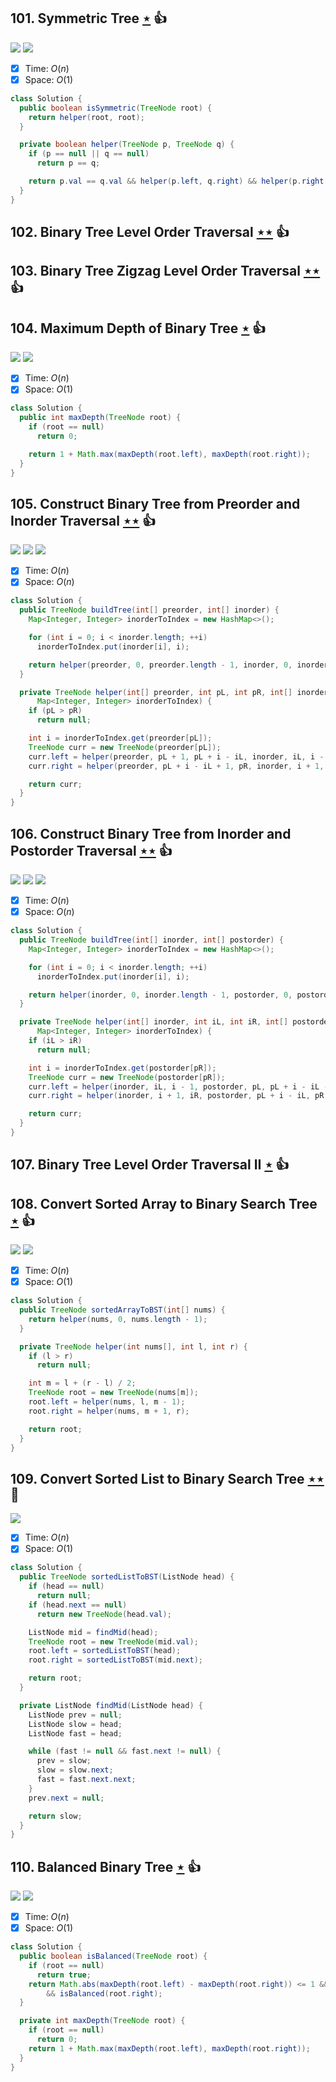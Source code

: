 ## 101. Symmetric Tree [$\star$](https://leetcode.com/problems/symmetric-tree) :thumbsup:

![](https://img.shields.io/badge/-Depth%20First%20Search-86C166.svg?style=flat-square) ![](https://img.shields.io/badge/-Tree-227D51.svg?style=flat-square)

- [x] Time: $O(n)$
- [x] Space: $O(1)$

```java
class Solution {
  public boolean isSymmetric(TreeNode root) {
    return helper(root, root);
  }

  private boolean helper(TreeNode p, TreeNode q) {
    if (p == null || q == null)
      return p == q;

    return p.val == q.val && helper(p.left, q.right) && helper(p.right, q.left);
  }
}
```

## 102. Binary Tree Level Order Traversal [$\star\star$](https://leetcode.com/problems/binary-tree-level-order-traversal) :thumbsup:

## 103. Binary Tree Zigzag Level Order Traversal [$\star\star$](https://leetcode.com/problems/binary-tree-zigzag-level-order-traversal) :thumbsup:

## 104. Maximum Depth of Binary Tree [$\star$](https://leetcode.com/problems/maximum-depth-of-binary-tree) :thumbsup:

![](https://img.shields.io/badge/-Depth%20First%20Search-86C166.svg?style=flat-square) ![](https://img.shields.io/badge/-Tree-227D51.svg?style=flat-square)

- [x] Time: $O(n)$
- [x] Space: $O(1)$

```java
class Solution {
  public int maxDepth(TreeNode root) {
    if (root == null)
      return 0;

    return 1 + Math.max(maxDepth(root.left), maxDepth(root.right));
  }
}
```

## 105. Construct Binary Tree from Preorder and Inorder Traversal [$\star\star$](https://leetcode.com/problems/construct-binary-tree-from-preorder-and-inorder-traversal) :thumbsup:

![](https://img.shields.io/badge/-Depth%20First%20Search-86C166.svg?style=flat-square) ![](https://img.shields.io/badge/-Hash%20Table-7BA23F.svg?style=flat-square) ![](https://img.shields.io/badge/-Tree-227D51.svg?style=flat-square)

- [x] Time: $O(n)$
- [x] Space: $O(n)$

```java
class Solution {
  public TreeNode buildTree(int[] preorder, int[] inorder) {
    Map<Integer, Integer> inorderToIndex = new HashMap<>();

    for (int i = 0; i < inorder.length; ++i)
      inorderToIndex.put(inorder[i], i);

    return helper(preorder, 0, preorder.length - 1, inorder, 0, inorder.length - 1, inorderToIndex);
  }

  private TreeNode helper(int[] preorder, int pL, int pR, int[] inorder, int iL, int iR,
      Map<Integer, Integer> inorderToIndex) {
    if (pL > pR)
      return null;

    int i = inorderToIndex.get(preorder[pL]);
    TreeNode curr = new TreeNode(preorder[pL]);
    curr.left = helper(preorder, pL + 1, pL + i - iL, inorder, iL, i - 1, inorderToIndex);
    curr.right = helper(preorder, pL + i - iL + 1, pR, inorder, i + 1, iR, inorderToIndex);

    return curr;
  }
}
```

## 106. Construct Binary Tree from Inorder and Postorder Traversal [$\star\star$](https://leetcode.com/problems/construct-binary-tree-from-inorder-and-postorder-traversal) :thumbsup:

![](https://img.shields.io/badge/-Depth%20First%20Search-86C166.svg?style=flat-square) ![](https://img.shields.io/badge/-Hash%20Table-7BA23F.svg?style=flat-square) ![](https://img.shields.io/badge/-Tree-227D51.svg?style=flat-square)

- [x] Time: $O(n)$
- [x] Space: $O(n)$

```java
class Solution {
  public TreeNode buildTree(int[] inorder, int[] postorder) {
    Map<Integer, Integer> inorderToIndex = new HashMap<>();

    for (int i = 0; i < inorder.length; ++i)
      inorderToIndex.put(inorder[i], i);

    return helper(inorder, 0, inorder.length - 1, postorder, 0, postorder.length - 1, inorderToIndex);
  }

  private TreeNode helper(int[] inorder, int iL, int iR, int[] postorder, int pL, int pR,
      Map<Integer, Integer> inorderToIndex) {
    if (iL > iR)
      return null;

    int i = inorderToIndex.get(postorder[pR]);
    TreeNode curr = new TreeNode(postorder[pR]);
    curr.left = helper(inorder, iL, i - 1, postorder, pL, pL + i - iL - 1, inorderToIndex);
    curr.right = helper(inorder, i + 1, iR, postorder, pL + i - iL, pR - 1, inorderToIndex);

    return curr;
  }
}
```

## 107. Binary Tree Level Order Traversal II [$\star$](https://leetcode.com/problems/binary-tree-level-order-traversal-ii) :thumbsup:

## 108. Convert Sorted Array to Binary Search Tree [$\star$](https://leetcode.com/problems/convert-sorted-array-to-binary-search-tree) :thumbsup:

![](https://img.shields.io/badge/-Depth%20First%20Search-86C166.svg?style=flat-square) ![](https://img.shields.io/badge/-Tree-227D51.svg?style=flat-square)

- [x] Time: $O(n)$
- [x] Space: $O(1)$

```java
class Solution {
  public TreeNode sortedArrayToBST(int[] nums) {
    return helper(nums, 0, nums.length - 1);
  }

  private TreeNode helper(int nums[], int l, int r) {
    if (l > r)
      return null;

    int m = l + (r - l) / 2;
    TreeNode root = new TreeNode(nums[m]);
    root.left = helper(nums, l, m - 1);
    root.right = helper(nums, m + 1, r);

    return root;
  }
}
```

## 109. Convert Sorted List to Binary Search Tree [$\star\star$](https://leetcode.com/problems/convert-sorted-list-to-binary-search-tree) :muscle:

![](https://img.shields.io/badge/-Depth%20First%20Search-86C166.svg?style=flat-square)

- [x] Time: $O(n)$
- [x] Space: $O(1)$

```java
class Solution {
  public TreeNode sortedListToBST(ListNode head) {
    if (head == null)
      return null;
    if (head.next == null)
      return new TreeNode(head.val);

    ListNode mid = findMid(head);
    TreeNode root = new TreeNode(mid.val);
    root.left = sortedListToBST(head);
    root.right = sortedListToBST(mid.next);

    return root;
  }

  private ListNode findMid(ListNode head) {
    ListNode prev = null;
    ListNode slow = head;
    ListNode fast = head;

    while (fast != null && fast.next != null) {
      prev = slow;
      slow = slow.next;
      fast = fast.next.next;
    }
    prev.next = null;

    return slow;
  }
}
```

## 110. Balanced Binary Tree [$\star$](https://leetcode.com/problems/balanced-binary-tree) :thumbsup:

![](https://img.shields.io/badge/-Depth%20First%20Search-86C166.svg?style=flat-square) ![](https://img.shields.io/badge/-Tree-227D51.svg?style=flat-square)

- [x] Time: $O(n)$
- [x] Space: $O(1)$

```java
class Solution {
  public boolean isBalanced(TreeNode root) {
    if (root == null)
      return true;
    return Math.abs(maxDepth(root.left) - maxDepth(root.right)) <= 1 && isBalanced(root.left)
        && isBalanced(root.right);
  }

  private int maxDepth(TreeNode root) {
    if (root == null)
      return 0;
    return 1 + Math.max(maxDepth(root.left), maxDepth(root.right));
  }
}
```
